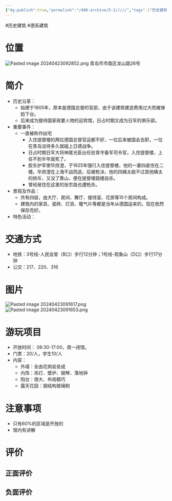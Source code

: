 ```yaml
---
{"dg-publish":true,"permalink":"/400-archive/5-2/////","tags":["历史建筑","德系建筑"]}
---
```


#历史建筑 #德系建筑 
# 位置
![Pasted image 20240423092852.png](/img/user/800-%E5%85%B6%E4%BB%96/801-%E5%9B%BE%E7%89%87/Pasted%20image%2020240423092852.png)
青岛市市南区龙山路26号
# 简介
- 历史沿革：
	- 始建于1905年，原本是德国总督的官邸，由于该建筑建造费用过大而被弹劾下台。
	- 后来成为接待国家政要人物的迎宾馆，日占时期又成为日军的俱乐部。
- 重要事件：
	- 一直被称作凶宅
		- 入住提督楼的两位德国总督官运都不好，一位后来被国会去职，一位在青岛没待多久就碰上日德战争。
		- 日占时期日军大将神尾光臣出任驻青守备军司令官，入住提督楼，上任不到半年就死了。
		- 胶东护军使毕庶澄，于1925年强行入住提督楼，他的一妻四妾住在二楼。毕庶澄在上海不战而逃，后被枪决，他的四姨太敌不过其他姨太的排斥，又没了靠山，便在提督楼跳楼自杀。
		- 曾经居住在这里的张宗昌也遭枪杀。
- 景观及作品：
	- 共有四层，由大厅、房间、舞厅、接待室、花房等15个房间构成。
	- 建筑内的家具、瓷砖、灯具、暖气片等都是当年从德国运来的，现在依然保存完好。
- 特色活动：
# 交通方式
- 地铁：3号线-人民会堂（B口）步行12分钟；1号线-观象山（D口）步行17分钟
- 公交：217、220、316
# 图片
![Pasted image 20240423091617.png](/img/user/800-%E5%85%B6%E4%BB%96/801-%E5%9B%BE%E7%89%87/Pasted%20image%2020240423091617.png)
![Pasted image 20240423091653.png](/img/user/800-%E5%85%B6%E4%BB%96/801-%E5%9B%BE%E7%89%87/Pasted%20image%2020240423091653.png)
# 游玩项目
- 开放时间： 08:30-17:00，周一闭馆。
- 门票：20/人，学生10/人
- 内容：
	- 外墙：全由花岗岩垒成
	- 内饰：吊灯、壁炉、钢琴、落地钟
	- 阳台：很大、布局精巧
	- 露天花园：钢结构玻璃制
# 注意事项
- 只有60%的区域是开放的
- 馆内有讲解
# 评价
## 正面评价
## 负面评价